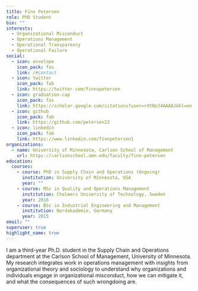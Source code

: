 ```yaml
---
title: Finn Petersen
role: PhD Student
bio: ""
interests:
  - Organizational Misconduct
  - Operations Management
  - Operational Transparency
  - Operational Failure
social:
  - icon: envelope
    icon_pack: fas
    link: /#contact
  - icon: twitter
    icon_pack: fab
    link: https://twitter.com/finnopetersen
  - icon: graduation-cap
    icon_pack: fas
    link: https://scholar.google.com/citations?user=rXtNoJ4AAAAJ&hl=en
  - icon: github
    icon_pack: fab
    link: https://github.com/petersen13
  - icon: linkedin
    icon_pack: fab
    link: https://www.linkedin.com/finnpetersen1
organizations:
  - name: University of Minnesota, Carlson School of Management
    url: https://carlsonschool.umn.edu/faculty/finn-petersen
education:
  courses:
    - course: PhD in Supply Chain and Operations (Ongoing)
      institution: University of Minnesota, USA
      year: ""
    - course: MSc in Quality and Operations Management
      institution: Chalmers University of Technology, Sweden
      year: 2016
    - course: BSc in Industrial Engineering and Management
      institution: Nordakademie, Germany
      year: 2015
email: ""
superuser: true
highlight_name: true
---
```

I am a third-year Ph.D. student in the Supply Chain and Operations department at the Carlson School of Management, University of Minnesota. My research integrates work in operations management with insights from organizational theory and sociology to understand why organizations and individuals engage in organizational misconduct, how we can mitigate it, and what the consequences of such wrongdoing are.
